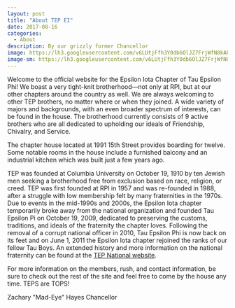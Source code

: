 ```yaml
---
layout: post
title: "About TEP EI"
date: 2017-08-16
categories:
  - About
description: By our grizzly former Chancellor
image: https://lh3.googleusercontent.com/v6LUtjFfh3Y0db6OlJZ7FrjWfN8kAEEhbqcXUbxqVF8_dR4oLujE86QOiMkv0D_1hFI5AnTjgfazjiBTgxWaHIsqm02_ZPtAn17A6PFYg5pLbdO5gCFnOvxXk797mL9J5EsaNf590CfIB7AXRWZu-Q7F8fIvRaEiSx-_UroShLHnbI-IetLWUQzFXrV4lrp5vSDTHZo4_7f5Bv_Z1i69AgqkAAUt1tQFH5L_z2kJONoBegU_21-D8gJC6f4kp3a_QGMxUWhH0OhUGI6uiAR-iayIDuRiwqfv59ulSKKMVp6NPgkcPLxaI3EFkMNMEtGF5UJfp8YYVhc3jPUmfp0ITfJNGwB5wTEOPllpa_LjC31BsdklXeArjT9DsxW_wwwgVI007xB6bNU5f-W2SwBgYGH8tgEp0oYLxM2ssqbqy9H1uag-70IoaYIru_0IC4g5IY1m7wM5gvnDoZjEdlDqWBWPQf3PFCdzPxFhPYlEtxn3vbPj7DdK11ZqCqBCuOw3CIbLol-g8hTGot838D-ZXJ66fLPhXlMWWVV0LvqBVS2TBD0d0X6TBZZIDEwVLP9WBN7WSbzpWxyJaEm8KeCTalU2LJmcj8239jmOcyFYE_n6kkooO_VlAnRhSiU3L24sOrAxtRPLy2f6B7-EyCWbsgUrzt-pI0gSq9AcevwP4I6v4w=w1035-h776-no
image-sm: https://lh3.googleusercontent.com/v6LUtjFfh3Y0db6OlJZ7FrjWfN8kAEEhbqcXUbxqVF8_dR4oLujE86QOiMkv0D_1hFI5AnTjgfazjiBTgxWaHIsqm02_ZPtAn17A6PFYg5pLbdO5gCFnOvxXk797mL9J5EsaNf590CfIB7AXRWZu-Q7F8fIvRaEiSx-_UroShLHnbI-IetLWUQzFXrV4lrp5vSDTHZo4_7f5Bv_Z1i69AgqkAAUt1tQFH5L_z2kJONoBegU_21-D8gJC6f4kp3a_QGMxUWhH0OhUGI6uiAR-iayIDuRiwqfv59ulSKKMVp6NPgkcPLxaI3EFkMNMEtGF5UJfp8YYVhc3jPUmfp0ITfJNGwB5wTEOPllpa_LjC31BsdklXeArjT9DsxW_wwwgVI007xB6bNU5f-W2SwBgYGH8tgEp0oYLxM2ssqbqy9H1uag-70IoaYIru_0IC4g5IY1m7wM5gvnDoZjEdlDqWBWPQf3PFCdzPxFhPYlEtxn3vbPj7DdK11ZqCqBCuOw3CIbLol-g8hTGot838D-ZXJ66fLPhXlMWWVV0LvqBVS2TBD0d0X6TBZZIDEwVLP9WBN7WSbzpWxyJaEm8KeCTalU2LJmcj8239jmOcyFYE_n6kkooO_VlAnRhSiU3L24sOrAxtRPLy2f6B7-EyCWbsgUrzt-pI0gSq9AcevwP4I6v4w=w1035-h776-no
---
```

Welcome to the official website for the Epsilon Iota Chapter of Tau Epsilon Phi! We boast a very tight-knit brotherhood&mdash;not only at RPI, but at our other chapters around the country as well. We are always welcoming to other TEP brothers, no matter where or when they joined. A wide variety of majors and backgrounds, with an even broader spectrum of interests, can be found in the house. The brotherhood currently consists of 9 active brothers who are all dedicated to upholding our ideals of Friendship, Chivalry, and Service.

The chapter house located at 1991 15th Street provides boarding for twelve. Some notable rooms in the house include a furnished balcony and an industrial kitchen which was built just a few years ago.

TEP was founded at Columbia University on October 19, 1910 by ten Jewish men seeking a brotherhood free from exclusion based on race, religion, or creed. TEP was first founded at RPI in 1957 and was re-founded in 1988, after a struggle with low membership felt by many fraternities in the 1970s. Due to events in the mid-1990s and 2000s, the Epsilon Iota chapter temporarily broke away from the national organization and founded Tau Epsilon Pi on October 19, 2009, dedicated to preserving the customs, traditions, and ideals of the fraternity the chapter loves. Following the removal of a corrupt national officer in 2010, Tau Epsilon Phi is now back on its feet and on June 1, 2011 the Epsilon Iota chapter rejoined the ranks of our fellow Tau Boys. An extended history and more information on the national fraternity can be found at the [TEP National website](www.tep.org).

For more information on the members, rush, and contact information, be sure to check out the rest of the site and feel free to come by the house any time. TEPS are TOPS!

Zachary "Mad-Eye" Hayes
Chancellor
